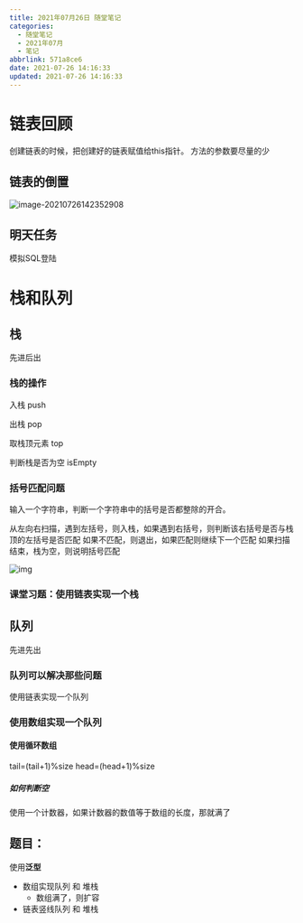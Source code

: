 ```yaml
---
title: 2021年07月26日 随堂笔记
categories:
  - 随堂笔记
  - 2021年07月
  - 笔记
abbrlink: 571a8ce6
date: 2021-07-26 14:16:33
updated: 2021-07-26 14:16:33
---
```

# 链表回顾
创建链表的时候，把创建好的链表赋值给this指针。
方法的参数要尽量的少

## 链表的倒置
![image-20210726142352908](https://gitee.com/XiaoLan223/images/raw/master/Blog/Sum/20210726142353.png)

## 明天任务

模拟SQL登陆

# 栈和队列

## 栈

先进后出

### 栈的操作

入栈 push

出栈 pop

取栈顶元素 top

判断栈是否为空 isEmpty

### 括号匹配问题
输入一个字符串，判断一个字符串中的括号是否都整除的开合。

从左向右扫描，遇到左括号，则入栈，如果遇到右括号，则判断该右括号是否与栈顶的左括号是否匹配
如果不匹配，则退出，如果匹配则继续下一个匹配
如果扫描结束，栈为空，则说明括号匹配

![img](https://upload-images.jianshu.io/upload_images/2124101-f693dfa37c55e665.png?imageMogr2/auto-orient/strip|imageView2/2/format/webp)

### 课堂习题：使用链表实现一个栈



## 队列

先进先出

### 队列可以解决那些问题


使用链表实现一个队列
### 使用数组实现一个队列

#### 使用循环数组
tail=(tail+1)%size
head=(head+1)%size


##### 如何判断空
使用一个计数器，如果计数器的数值等于数组的长度，那就满了



## 题目：
使用**泛型**
- 数组实现队列 和 堆栈
  - 数组满了，则扩容
- 链表竖线队列 和 堆栈